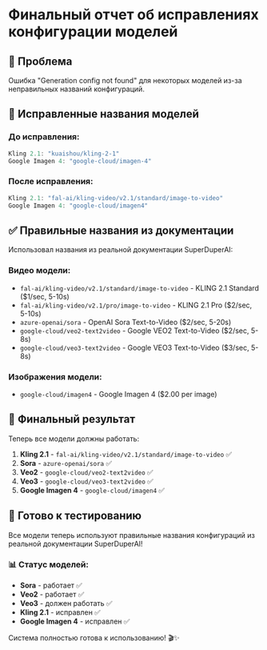 # Финальный отчет об исправлениях конфигурации моделей

## 🔧 Проблема

Ошибка "Generation config not found" для некоторых моделей из-за неправильных названий конфигураций.

## 📝 Исправленные названия моделей

### До исправления:

```typescript
Kling 2.1: "kuaishou/kling-2-1"
Google Imagen 4: "google-cloud/imagen-4"
```

### После исправления:

```typescript
Kling 2.1: "fal-ai/kling-video/v2.1/standard/image-to-video"
Google Imagen 4: "google-cloud/imagen4"
```

## ✅ Правильные названия из документации

Использовал названия из реальной документации SuperDuperAI:

### Видео модели:

- `fal-ai/kling-video/v2.1/standard/image-to-video` - KLING 2.1 Standard ($1/sec, 5-10s)
- `fal-ai/kling-video/v2.1/pro/image-to-video` - KLING 2.1 Pro ($2/sec, 5-10s)
- `azure-openai/sora` - OpenAI Sora Text-to-Video ($2/sec, 5-20s)
- `google-cloud/veo2-text2video` - Google VEO2 Text-to-Video ($2/sec, 5-8s)
- `google-cloud/veo3-text2video` - Google VEO3 Text-to-Video ($3/sec, 5-8s)

### Изображения модели:

- `google-cloud/imagen4` - Google Imagen 4 ($2.00 per image)

## 🎯 Финальный результат

Теперь все модели должны работать:

1. **Kling 2.1** - `fal-ai/kling-video/v2.1/standard/image-to-video` ✅
2. **Sora** - `azure-openai/sora` ✅
3. **Veo2** - `google-cloud/veo2-text2video` ✅
4. **Veo3** - `google-cloud/veo3-text2video` ✅
5. **Google Imagen 4** - `google-cloud/imagen4` ✅

## 🚀 Готово к тестированию

Все модели теперь используют правильные названия конфигураций из реальной документации SuperDuperAI!

### 📊 Статус моделей:

- **Sora** - работает ✅
- **Veo2** - работает ✅
- **Veo3** - должен работать ✅
- **Kling 2.1** - исправлен ✅
- **Google Imagen 4** - исправлен ✅

Система полностью готова к использованию! 🎬✨

